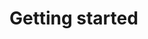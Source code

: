# Getting started


<!-- ##DOCS-SOURCER-START
{"sourcePlugin":"Local File Copier","hash":"4afe79f1f320341e925881c96a22e07a"}
##DOCS-SOURCER-END -->
